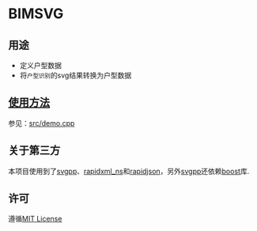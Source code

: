 # BIMSVG

## 用途

* 定义户型数据
* 将`户型识别`的svg结果转换为户型数据

## [使用方法](docs/usage.md)

参见：[src/demo.cpp](src/demo.cpp)

## 关于第三方

本项目使用到了[svgpp]、[rapidxml_ns]和[rapidjson]，另外[svgpp]还依赖[boost]库.

[boost]: https://www.boost.org/
[rapidxml_ns]: https://gitee.com/bimpp/rapidxml_ns
[svgpp]: https://gitee.com/bimpp/svgpp
[rapidjson]: https://gitee.com/bimpp/rapidjson

## 许可

遵循[MIT License](LICNESE)
